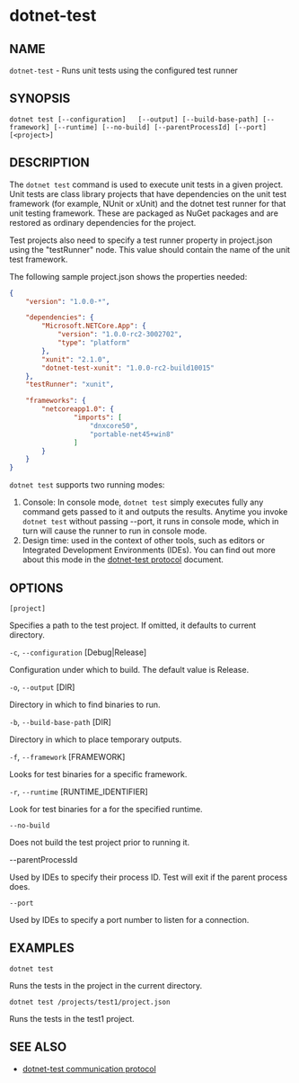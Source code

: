 dotnet-test
================

## NAME

`dotnet-test` - Runs unit tests using the configured test runner

## SYNOPSIS

`dotnet test [--configuration]  
    [--output] [--build-base-path] [--framework] [--runtime]
    [--no-build]
    [--parentProcessId] [--port]  
    [<project>]`  

## DESCRIPTION

The `dotnet test` command is used to execute unit tests in a given project. Unit tests are class library 
projects that have dependencies on the unit test framework (for example, NUnit or xUnit) and the 
dotnet test runner for that unit testing framework. 
These are packaged as NuGet packages and are restored as ordinary dependencies for the project.

Test projects also need to specify a test runner property in project.json using the "testRunner" node. 
This value should contain the name of the unit test framework.

The following sample project.json shows the properties needed:

```json
{
    "version": "1.0.0-*",

    "dependencies": {
        "Microsoft.NETCore.App": {
            "version": "1.0.0-rc2-3002702",
            "type": "platform"
        },
        "xunit": "2.1.0",
        "dotnet-test-xunit": "1.0.0-rc2-build10015"
    },
    "testRunner": "xunit",

    "frameworks": {
        "netcoreapp1.0": {
                "imports": [
                    "dnxcore50",
                    "portable-net45+win8"
                ]
        }
    }
}
```
`dotnet test` supports two running modes:

1. Console: In console mode, `dotnet test` simply executes fully any command gets passed to it and outputs the results. Anytime you invoke `dotnet test` without passing --port, it runs in console mode, which in turn will cause the runner to run in console mode.
2. Design time: used in the context of other tools, such as editors or Integrated Development Environments (IDEs). You can find out more about this mode in the [dotnet-test protocol](dotnet-test-protocol.md) document. 

## OPTIONS

`[project]`
    
Specifies a path to the test project. If omitted, it defaults to current directory. 

`-c`, `--configuration` [Debug|Release]

Configuration under which to build. The default value is Release. 

`-o`, `--output` [DIR]

Directory in which to find binaries to run.

`-b`, `--build-base-path` [DIR]

Directory in which to place temporary outputs.

`-f`, `--framework` [FRAMEWORK]

Looks for test binaries for a specific framework.

`-r`, `--runtime` [RUNTIME_IDENTIFIER]

Look for test binaries for a for the specified runtime.

`--no-build` 

Does not build the test project prior to running it. 

--parentProcessId

Used by IDEs to specify their process ID. Test will exit if the parent process does.

`--port`

Used by IDEs to specify a port number to listen for a connection.

## EXAMPLES

`dotnet test`

Runs the tests in the project in the current directory. 

`dotnet test /projects/test1/project.json`

Runs the tests in the test1 project. 

## SEE ALSO

* [dotnet-test communication protocol](dotnet-test-protocol.md)
